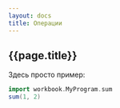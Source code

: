 ```yaml
---
layout: docs
title: Операции
---
```


## {{page.title}}

Здесь просто пример:
```scala mdoc
import workbook.MyProgram.sum
sum(1, 2) 
```